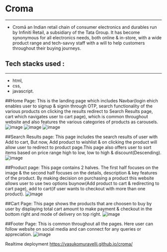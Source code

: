 # Croma
---
* Cromā an Indian retail chain of consumer electronics and durables run by Infiniti Retail, a subsidiary of the Tata Group. It has become synonymous for all electronics needs, both online & in-store, with a wide product range and tech-savvy staff with a will to help customers throughout their buying journeys.

## Tech stacks used :
---
* html,
* css, 
* javascript.

##Home Page:
 This is the landing page which includes Navbar(login ehich enables user to signup & signin through OTP, search functionality of the various products on clicking the results redirect to Search Results page, cart which navigates user to cart page), which is common throughout website and also features the various categories of products as carousels.
![image](https://user-images.githubusercontent.com/91777048/140697866-1a53da90-47c5-4e1e-8985-34a2646f0276.png)
![image](https://user-images.githubusercontent.com/91777048/140699439-c4e9c25f-a539-41d3-82f2-3b9a7788b236.png)
![image](https://user-images.githubusercontent.com/91777048/140699525-7d06579d-618e-4cd8-806b-32d1c55d38f3.png)

##Search Results page:
This page includes the search results of user with Add to cart, But now, Add product to wishlist & on clicking the product will allow user to redirect to product page.This page also offers user to sort items based on price range high to low, low to high & discount(Descending).
![image](https://user-images.githubusercontent.com/91777048/140700425-210f7721-f080-439a-a40b-921f620cd7de.png)

##Product page:
This page contains 2 halves. The first half focuses on the image & the second half focuses on the details, description & key features of the product. By making decision on purchasing a product this website allows user to use two options buynow(Add product to cart & redirecting to cart page), add to cart(if user wants to checkout with more than one product).
![image](https://user-images.githubusercontent.com/91777048/140701047-2188146a-6a34-4c80-8398-1a15f8f862cf.png)

##Cart Page:
This page shows the products that are choosen to buy by user by displaying total cart amount to make payment & checkout in the bottom right and mode of delivery on top right.
![image](https://user-images.githubusercontent.com/91777048/140702063-0b80203d-ed22-4a23-a9aa-2b907b26e854.png)

##Footer Page:
This is common throughout all the pages. Here user can follow website on social media and can connect for any queries or appreciation.
![image](https://user-images.githubusercontent.com/91777048/140702491-616fd8ef-728b-4814-b42f-1ddf1f240ab7.png)

Realtime deployment
https://vasukomuravelli.github.io/croma/
